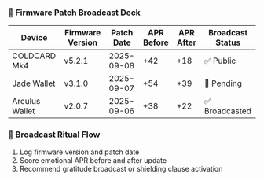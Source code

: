 ### 🔐 Firmware Patch Broadcast Deck

| Device         | Firmware Version | Patch Date  | APR Before | APR After | Broadcast Status |
|----------------|------------------|--------------|-------------|------------|-------------------|
| COLDCARD Mk4   | v5.2.1            | 2025-09-08   | +42         | +18        | ✅ Public  
| Jade Wallet    | v3.1.0            | 2025-09-07   | +54         | +39        | 🔄 Pending  
| Arculus Wallet | v2.0.7            | 2025-09-06   | +38         | +22        | ✅ Broadcasted  

### 🔄 Broadcast Ritual Flow
1. Log firmware version and patch date  
2. Score emotional APR before and after update  
3. Recommend gratitude broadcast or shielding clause activation
